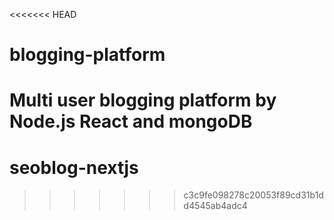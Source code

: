 <<<<<<< HEAD
# blogging-platform
Multi user blogging platform by Node.js React and mongoDB
=======
# seoblog-nextjs
>>>>>>> c3c9fe098278c20053f89cd31b1dd4545ab4adc4
